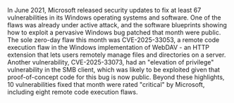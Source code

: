 In June 2021, Microsoft released security updates to fix at least 67 vulnerabilities in its Windows operating systems and software. One of the flaws was already under active attack, and the software blueprints showing how to exploit a pervasive Windows bug patched that month were public. The sole zero-day flaw this month was CVE-2025-33053, a remote code execution flaw in the Windows implementation of WebDAV - an HTTP extension that lets users remotely manage files and directories on a server. Another vulnerability, CVE-2025-33073, had an "elevation of privilege" vulnerability in the SMB client, which was likely to be exploited given that proof-of-concept code for this bug is now public. Beyond these highlights, 10 vulnerabilities fixed that month were rated "critical" by Microsoft, including eight remote code execution flaws.
